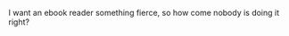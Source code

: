 <!--
id: 206507310
link: http://kevinisom.info/post/206507310/i-want-an-ebook-reader-something-fierce-so-how
slug: i-want-an-ebook-reader-something-fierce-so-how
date: Wed Oct 07 2009 19:28:56 GMT+1300 (NZDT)
raw: {"blog_name":"kevinisom","id":206507310,"post_url":"http://kevinisom.info/post/206507310/i-want-an-ebook-reader-something-fierce-so-how","slug":"i-want-an-ebook-reader-something-fierce-so-how","type":"text","date":"2009-10-07 06:28:56 GMT","timestamp":1254896936,"state":"published","format":"html","reblog_key":"KgQ6tu0z","tags":[],"short_url":"http://tmblr.co/Zw68YyCJmqk","highlighted":[],"feed_item":"http://twitter.com/kev_nz/statuses/4676301878","from_feed_id":"650289","note_count":0,"title":null,"body":"<p>I want an ebook reader something fierce, so how come nobody is doing it right?</p>"}
publish: 2009-10-07
tags: 
title: null
-->


I want an ebook reader something fierce, so how come nobody is doing it
right?



